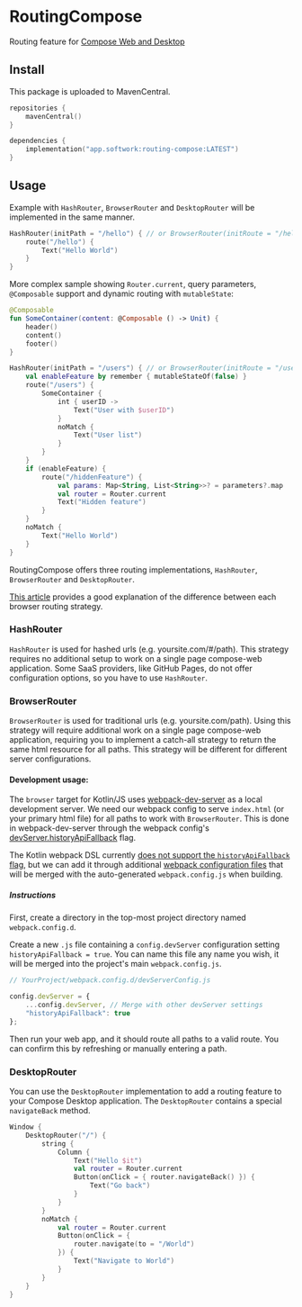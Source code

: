 # RoutingCompose

Routing feature for [Compose Web and Desktop](https://github.com/Jetbrains/compose-jb)

## Install

This package is uploaded to MavenCentral.

````kotlin
repositories {
    mavenCentral()
}

dependencies {
    implementation("app.softwork:routing-compose:LATEST")
}
````

## Usage

Example with `HashRouter`, `BrowserRouter` and `DesktopRouter` will be implemented in the same manner.

```kotlin
HashRouter(initPath = "/hello") { // or BrowserRouter(initRoute = "/hello") {
    route("/hello") {
        Text("Hello World")
    }
}
```

More complex sample showing `Router.current`, query parameters, `@Composable` support and dynamic routing with `mutableState`:

```kt
@Composable
fun SomeContainer(content: @Composable () -> Unit) {
    header()
    content()
    footer()
}

HashRouter(initPath = "/users") { // or BrowserRouter(initRoute = "/users") {
    val enableFeature by remember { mutableStateOf(false) }
    route("/users") {
        SomeContainer {
            int { userID ->
                Text("User with $userID")
            }
            noMatch {
                Text("User list")
            }
        }
    }
    if (enableFeature) {
        route("/hiddenFeature") {
            val params: Map<String, List<String>>? = parameters?.map
            val router = Router.current
            Text("Hidden feature")
        }
    }
    noMatch {
        Text("Hello World")
    }
}
```

RoutingCompose offers three routing implementations, `HashRouter`, `BrowserRouter` and `DesktopRouter`.

[This article](https://blog.bitsrc.io/using-hashed-vs-nonhashed-url-paths-in-single-page-apps-a66234cefc96) provides a good explanation of the difference between each browser routing strategy.

### HashRouter

`HashRouter` is used for hashed urls (e.g. yoursite.com/#/path).
This strategy requires no additional setup to work on a single page compose-web application.
Some SaaS providers, like GitHub Pages, do not offer configuration options, so you have to use `HashRouter`.

### BrowserRouter

`BrowserRouter` is used for traditional urls (e.g. yoursite.com/path).
Using this strategy will require additional work on a single page compose-web application, requiring you to implement a catch-all strategy to return the same html resource for all paths.
This strategy will be different for different server configurations.

#### Development usage:

The `browser` target for Kotlin/JS uses [webpack-dev-server](https://github.com/webpack/webpack-dev-server) as a local development server.
We need our webpack config to serve `index.html` (or your primary html file) for all paths to work with `BrowserRouter`.
This is done in webpack-dev-server through the webpack config's [devServer.historyApiFallback](https://webpack.js.org/configuration/dev-server/#devserverhistoryapifallback) flag.

The Kotlin webpack DSL currently [does not support the `historyApiFallback` flag](https://github.com/JetBrains/kotlin/blob/master/libraries/tools/kotlin-gradle-plugin/src/main/kotlin/org/jetbrains/kotlin/gradle/targets/js/webpack/KotlinWebpackConfig.kt#L165), but we can add it through additional [webpack configuration files](https://kotlinlang.org/docs/js-project-setup.html#webpack-configuration-file) that will be merged with the auto-generated `webpack.config.js` when building.

##### Instructions

First, create a directory in the top-most project directory named `webpack.config.d`.

Create a new `.js` file containing a `config.devServer` configuration setting `historyApiFallback = true`.
You can name this file any name you wish, it will be merged into the project's main `webpack.config.js`.

```javascript
// YourProject/webpack.config.d/devServerConfig.js

config.devServer = {
    ...config.devServer, // Merge with other devServer settings
    "historyApiFallback": true
};
```

Then run your web app, and it should route all paths to a valid route.
You can confirm this by refreshing or manually entering a path.

### DesktopRouter

You can use the `DesktopRouter` implementation to add a routing feature to your Compose Desktop application.
The `DesktopRouter` contains a special `navigateBack` method.

```kotlin
Window {
    DesktopRouter("/") {
        string {
            Column {
                Text("Hello $it")
                val router = Router.current
                Button(onClick = { router.navigateBack() }) {
                    Text("Go back")
                }
            }
        }
        noMatch {
            val router = Router.current
            Button(onClick = {
                router.navigate(to = "/World")
            }) {
                Text("Navigate to World")
            }
        }
    }
}
```
